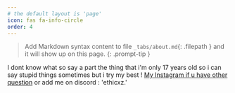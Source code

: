 ```yaml
---
# the default layout is 'page'
icon: fas fa-info-circle
order: 4
---
```


> Add Markdown syntax content to file `_tabs/about.md`{: .filepath } and it will show up on this page.
{: .prompt-tip }

I dont know what so say a part the thing that i'm only 17 years old so i can say stupid things sometimes but i try my best ! [My Instagram if u have other question](https://instagram.com/eliott.la) or add me on discord : 'ethicxz.'
